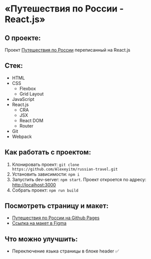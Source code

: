 # «Путешествия по России - React.js»

## О проекте:

Проект [Путешествия по России](https://github.com/Alexeyitm/russian-travel) переписанный на React.js

## Стек:

* HTML
* CSS
    * Flexbox
    * Grid Layout
* JavaScript
* React.js
  * CRA
  * JSX
  * React DOM
  * Router
* Git
* Webpack

## Как работать с проектом:

1. Клонировать проект:
   `git clone https://github.com/Alexeyitm/russian-travel.git`
2. Установить зависимости:
   `npm i`
3. Запустить dev-server:
   `npm start`. Проект откроется по адресу: [http://localhost:3000](http://localhost:3000)
4. Собрать проект:
   `npm run build`

## Посмотреть страницу и макет:

* [Путешествия по России на Github Pages](https://alexeyitm.github.io/russian-travel/)
* [Ссылка на макет в Figma](https://www.figma.com/file/5S2WSbEFL6awjVWJ0NWL8Q/Sprint-3_-Russia-_-desktop-mobile?node-id=28503%3A0)

## Что можно улучшить:

* Переключение языка страницы в блоке header &#9989;